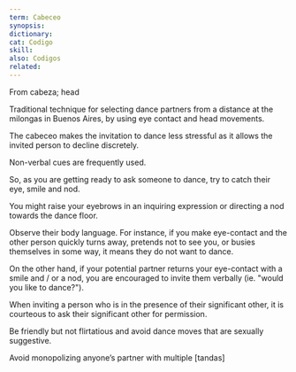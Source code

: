 ```yaml
---
term: Cabeceo
synopsis:
dictionary:
cat: Codigo
skill:
also: Codigos
related:
---
```

From cabeza; head

Traditional technique for selecting dance partners from a
distance at the milongas in Buenos Aires,
by using eye contact and head movements.

The cabeceo makes the invitation to dance less stressful as
it allows the invited person to decline discretely.

Non-verbal cues are frequently used.

So, as you are getting ready to ask someone to dance,
try to catch their eye, smile and nod.

You might raise your eyebrows in an inquiring expression or
directing a nod towards the dance floor.

Observe their body language. For instance, if you make
eye-contact and the other person quickly turns away,
pretends not to see you, or busies themselves in some way,
it means they do not want to dance.

On the other hand, if your potential partner returns
your eye-contact with a smile and / or a nod, you are
encouraged to invite them verbally
(ie. "would you like to dance?").

When inviting a person who is in the presence of their
significant other, it is courteous to ask their
significant other for permission.

Be friendly but not flirtatious and avoid dance moves that
are sexually suggestive.

Avoid monopolizing anyone’s partner with multiple [tandas]